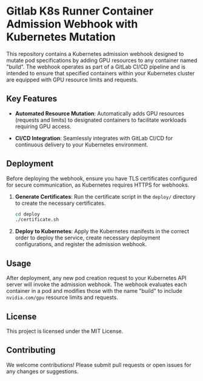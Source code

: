 # Gitlab K8s Runner Container Admission Webhook with Kubernetes Mutation

This repository contains a Kubernetes admission webhook designed to mutate pod specifications by adding GPU resources to any container named "build". The webhook operates as part of a GitLab CI/CD pipeline and is intended to ensure that specified containers within your Kubernetes cluster are equipped with GPU resource limits and requests.


## Key Features

- **Automated Resource Mutation**: Automatically adds GPU resources (requests and limits) to designated containers to facilitate workloads requiring GPU access.

- **CI/CD Integration**: Seamlessly integrates with GitLab CI/CD for continuous delivery to your Kubernetes environment.

## Deployment

Before deploying the webhook, ensure you have TLS certificates configured for secure communication, as Kubernetes requires HTTPS for webhooks.

1. **Generate Certificates**:
   Run the certificate script in the `deploy/` directory to create the necessary certificates.

    ```bash
    cd deploy
    ./certificate.sh
    ```

2. **Deploy to Kubernetes**:
   Apply the Kubernetes manifests in the correct order to deploy the service, create necessary deployment configurations, and register the admission webhook.

## Usage

After deployment, any new pod creation request to your Kubernetes API server will invoke the admission webhook. The webhook evaluates each container in a pod and modifies those with the name "build" to include `nvidia.com/gpu` resource limits and requests.

## License

This project is licensed under the MIT License.

## Contributing

We welcome contributions! Please submit pull requests or open issues for any changes or suggestions.